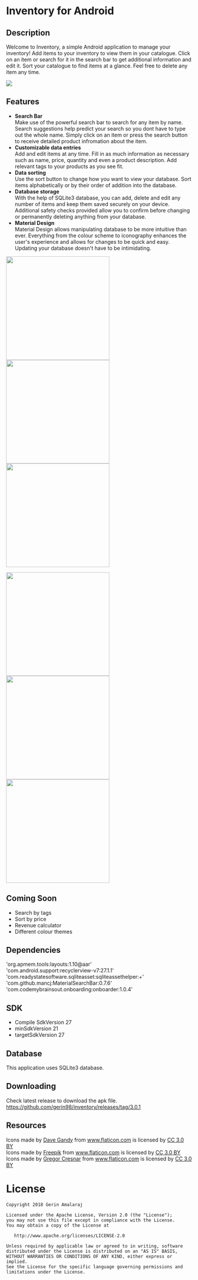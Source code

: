 # Inventory for Android

## Description

Welcome to Inventory, a simple Android application to manage your inventory! Add items to your inventory to view them in your catalogue. Click on an item or search for it in the search bar to get additional information and edit it. Sort your catalogue to find items at a glance. Feel free to delete any item any time.  

<img src="onboarding_images/Web 1367 – 1@3x.png" >

## Features
- **Search Bar**  
 Make use of the powerful search bar to search for any item by name. Search suggestions help predict your search so you dont have to type out the whole name. Simply click on an item or press the search button to receive detailed product infromation about the item.
- **Customizable data entries**  
  Add and edit items at any time. Fill in as much information as necessary such as name, price, quantity and even a product description. Add relevant tags to your products as you see fit. 
- **Data sorting**  
  Use the sort button to change how you want to view your database. Sort items alphabetically or by their order of addition into the database.
- **Database storage**  
  With the help of SQLite3 database, you can add, delete and edit any number of items and keep them saved securely on your device. Additional safety checks provided allow you to confirm before changing or permanently deleting anything from your database.
- **Material Design**  
  Material Design allows manipulating database to be more intuitive than ever. Everything from the colour scheme to iconography enhances the user's experience and allows for changes to be quick and easy. Updating your database doesn't have to be intimidating.

<img src="onboarding_images/37213194_918918304959803_1390291286061219840_n.jpg" width="280"> <img src="onboarding_images/37227531_918918288293138_3030318397645651968_n.jpg" width="280"> <img src="onboarding_images/37262530_918918318293135_7636355619250765824_n.jpg" width="280"> 

<img src="onboarding_images/37210379_918918334959800_6113687634331041792_n.jpg" width="280"> <img src="onboarding_images/37256248_918918324959801_4080165875468992512_n.jpg" width="280"> <img src="onboarding_images/37224907_918918291626471_5005394821364318208_n.jpg" width="280">

## Coming Soon

- Search by tags
- Sort by price
- Revenue calculator
- Different colour themes

## Dependencies

'org.apmem.tools:layouts:1.10@aar'  
'com.android.support:recyclerview-v7:27.1.1'  
'com.readystatesoftware.sqliteasset:sqliteassethelper:+'  
'com.github.mancj:MaterialSearchBar:0.7.6'  
'com.codemybrainsout.onboarding:onboarder:1.0.4'  

## SDK
 - Compile SdkVersion 27
 - minSdkVersion 21
 - targetSdkVersion 27
 
 ## Database
 
 This application uses SQLite3 database.
 
 ## Downloading
 
 Check latest release to download the apk file.  
 https://github.com/gerin98/inventory/releases/tag/3.0.1
 
 ## Resources

 <div>Icons made by <a href="https://www.flaticon.com/authors/dave-gandy" title="Dave Gandy">Dave Gandy</a> from <a href="https://www.flaticon.com/" title="Flaticon">www.flaticon.com</a> is licensed by <a href="http://creativecommons.org/licenses/by/3.0/" title="Creative Commons BY 3.0" target="_blank">CC 3.0 BY</a></div>
 
 <div>Icons made by <a href="http://www.freepik.com" title="Freepik">Freepik</a> from <a href="https://www.flaticon.com/" title="Flaticon">www.flaticon.com</a> is licensed by <a href="http://creativecommons.org/licenses/by/3.0/" title="Creative Commons BY 3.0" target="_blank">CC 3.0 BY</a></div>
  
 <div>Icons made by <a href="https://www.flaticon.com/authors/gregor-cresnar" title="Gregor Cresnar">Gregor Cresnar</a> from <a href="https://www.flaticon.com/" title="Flaticon">www.flaticon.com</a> is licensed by <a href="http://creativecommons.org/licenses/by/3.0/" title="Creative Commons BY 3.0" target="_blank">CC 3.0 BY</a></div>
 
 # License
 
 ```
Copyright 2018 Gerin Amalaraj

Licensed under the Apache License, Version 2.0 (the "License");
you may not use this file except in compliance with the License.
You may obtain a copy of the License at

    http://www.apache.org/licenses/LICENSE-2.0

Unless required by applicable law or agreed to in writing, software
distributed under the License is distributed on an "AS IS" BASIS,
WITHOUT WARRANTIES OR CONDITIONS OF ANY KIND, either express or implied.
See the License for the specific language governing permissions and
limitations under the License.

```
